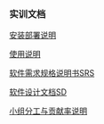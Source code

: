 ### 实训文档

[安装部署说明]()

[使用说明](使用说明.md)

[软件需求规格说明书SRS](软件需求规格说明书SRS.md)

[软件设计文档SD](软件设计文档SD.md)

[小组分工与贡献率说明](小组分工与贡献率说明.md)
